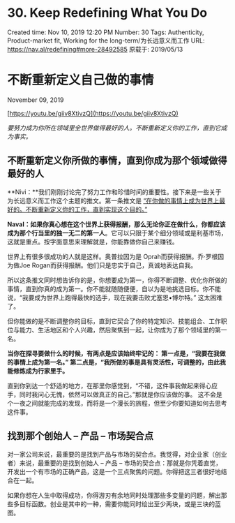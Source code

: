 # 30. Keep Redefining What You Do

Created time: Nov 10, 2019 12:20 PM
Number: 30
Tags: Authenticity, Product-market fit, Working for the long-term/为长远意义而工作
URL: https://nav.al/redefining#more-28492585
原载于: 2019/05/13

# **不断重新定义自己做的事情**

November 09, 2019

[https://youtu.be/giiv8XtivzQ](https://youtu.be/giiv8XtivzQ)

*要努力成为你所在领域里全世界做得最好的人。不断重新定义你的工作，直到它成为事实。*

## **不断重新定义你所做的事情，直到你成为那个领域做得最好的人**

**Nivi：**我们刚刚讨论完了努力工作和珍惜时间的重要性。接下来是一些关于为长远意义而工作这个主题的推文。第一条推文是 [“在你做的事情上成为世界上最好的。不断重新定义你的工作，直到实现这个目的。”](https://twitter.com/naval/status/1002108897551773697?lang=en)

**Naval：如果你真心想在这个世界上获得报酬，那么无论你正在做什么，你都应该成为那个行当里的独一无二的第一人**。它可以只限于某个细分领域或是利基市场，这就是重点。按字面意思来理解就是，你能靠做你自己来赚钱。

世界上有很多很成功的人就是这样。奥普拉因为是 Oprah而获得报酬。乔·罗根因为做Joe Rogan而获得报酬。他们只是忠实于自己，真诚地表达自我。

所以这条推文同时想告诉你的是，你想要成为第一，你得不断调整、优化你所做的事情，直到你真的成为第一。你不能就随随便便，自以为是地挑选目标。你不能说，“我要成为世界上跑得最快的选手，现在我要击败尤塞恩•博尔特。” 这太困难了。

但你能做的是不断调整你的目标，直到它契合了你的特定知识、技能组合、工作职位与能力、生活地区和个人兴趣，然后聚焦到一起，让你成为了那个领域里的第一名。

**当你在探寻要做什么的时候，有两点是应该始终牢记的： 第一点是，“我要在我做的事情上成为第一名。” 第二点是，“我所做的事是具有灵活性，可调整的，由此我能修炼成为行家里手。**

直到你到达一个舒适的地方，在那里你感觉到，“不错，这件事我做起来得心应手，同时我问心无愧，依然可以做真正的自己。”那就是你应该做的事。 这不会是个一夜之间就能完成的发现，而将是一个漫长的旅程，但至少你要知道如何去思考这件事。

## **找到那个创始人 – 产品 – 市场契合点**

对一家公司来说，最重要的是找到产品与市场的契合点。我觉得，对企业家（创业者）来说，最重要的是找到创始人 – 产品 – 市场的契合点：那就是你凭着直觉，开发出一个有市场的正确产品，这是一个三点聚焦的问题。你得把这三者很好地结合在一起。

如果你想在人生中取得成功，你得游刃有余地同时处理那些多变量的问题，解出那些多目标函数。创业是其中的一种，需要你能同时绘出至少两块，或是三块的蓝图。